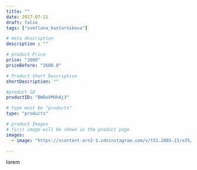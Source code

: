 ```yaml
---
title: ""
date: 2017-07-21
draft: false
tags: ["svetlana_kustarnikova"]

# meta description
description : ""

# product Price
price: "3000"
priceBefore: "3600.0"

# Product Short Description
shortDescription: ""

#product ID
productID: "BW0oVMUhAj3"

# type must be "products"
type: "products"

# product Images
# first image will be shown in the product page
images:
  - image: "https://scontent-arn2-1.cdninstagram.com/v/t51.2885-15/e35/20184836_1115339761932412_8651850694510247936_n.jpg?se=7&tp=1&_nc_ht=scontent-arn2-1.cdninstagram.com&_nc_cat=104&_nc_ohc=W6ui1O5zaK4AX9_E9GW&ccb=7-4&oh=f7c5fc3034fd4998150d071598e6474c&oe=6083CD16&ig_cache_key=MTU2NDA1MjM0ODgwMjk1OTYwNw%3D%3D.2-ccb7-4"

---
```

lorem
